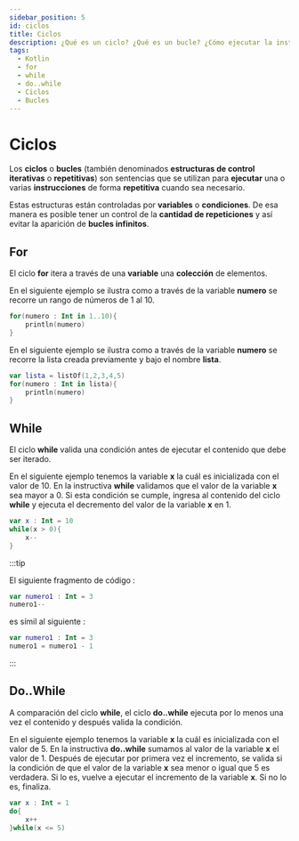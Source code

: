 ```yaml
---
sidebar_position: 5
id: ciclos
title: Ciclos
description: ¿Qué es un ciclo? ¿Qué es un bucle? ¿Cómo ejecutar la instructiva for?
tags:
  - Kotlin
  - for
  - while
  - do..while
  - Ciclos
  - Bucles
---
```


# Ciclos

Los **ciclos** o **bucles** (también denominados **estructuras de control iterativas** o **repetitivas**) son sentencias que se utilizan para **ejecutar** una o varias **instrucciones** de forma **repetitiva** cuando sea necesario.

Estas estructuras están controladas por **variables** o **condiciones**. De esa manera es posible tener un control de la **cantidad de repeticiones** y así evitar la aparición de **bucles infinitos**.

## For

El ciclo **for** itera a través de una **variable** una **colección** de elementos. 

En el siguiente ejemplo se ilustra como a través de la variable **numero** se recorre un rango de números de 1 al 10. 

```kotlin
for(numero : Int in 1..10){
    println(numero)
}
```

En el siguiente ejemplo se ilustra como a través de la variable **numero** se recorre la lista creada previamente y bajo el nombre **lista**.

```kotlin
var lista = listOf(1,2,3,4,5)
for(numero : Int in lista){
    println(numero)
}
```

## While

El ciclo **while** valida una condición antes de ejecutar el contenido que debe ser iterado. 

En el siguiente ejemplo tenemos la variable **x** la cuál es inicializada con el valor de 10. En la instructiva **while** validamos que el valor de la variable **x** sea mayor a 0. Si esta condición se cumple, ingresa al contenido del ciclo **while** y ejecuta el decremento del valor de la variable **x** en 1. 

```kotlin
var x : Int = 10
while(x > 0){
    x--
}
```

:::tip

El siguiente fragmento de código :

```kotlin
var numero1 : Int = 3
numero1--
```

es símil al siguiente :

```kotlin
var numero1 : Int = 3
numero1 = numero1 - 1
```
:::

## Do..While

A comparación del ciclo **while**, el ciclo **do..while** ejecuta por lo menos una vez el contenido y después valida la condición. 

En el siguiente ejemplo tenemos la variable **x** la cuál es inicializada con el valor de 5. En la instructiva **do..while** sumamos al valor de la variable **x** el valor de 1. Después de ejecutar por primera vez el incremento, se valida si la condición de que el valor de la variable **x** sea menor o igual que 5 es verdadera. Si lo es, vuelve a ejecutar el incremento de la variable **x**. Si no lo es, finaliza. 

```kotlin
var x : Int = 1
do{
    x++
}while(x <= 5)
```